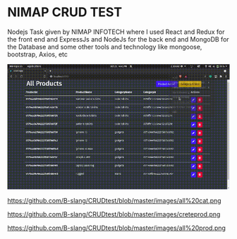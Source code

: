 
# NIMAP CRUD TEST

Nodejs Task given by NIMAP INFOTECH where I used React and Redux for the front end and ExpressJs and NodeJs for the back end and MongoDB for the Database and some other tools and technology like mongoose, bootstrap, Axios, etc


![ALL PRODUCTS](https://github.com/B-slang/CRUDtest/blob/master/images/NimapTest.gif)



https://github.com/B-slang/CRUDtest/blob/master/images/all%20cat.png


https://github.com/B-slang/CRUDtest/blob/master/images/creteprod.png



https://github.com/B-slang/CRUDtest/blob/master/images/all%20prod.png




